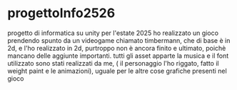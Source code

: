 # progettoInfo2526
progetto di informatica su unity per l'estate 2025 
ho realizzato un gioco prendendo spunto da un videogame chiamato timbermann, che di base è in 2d, e l'ho realizzato in 2d, purtroppo non è ancora finito e ultimato, poichè mancano delle aggiunte importanti.
tutti gli asset apparte la musica e il font utilizzato sono stati realizzati da me, ( il personaggio l'ho riggato, fatto il weight paint e le animazioni), uguale per le altre cose grafiche presenti nel gioco 
